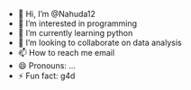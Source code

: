 - 👋 Hi, I’m @Nahuda12
- 👀 I’m interested in programming
- 🌱 I’m currently learning python
- 💞️ I’m looking to collaborate on data analysis
- 📫 How to reach me email
- 😄 Pronouns: ...
- ⚡ Fun fact: g4d

<!---
Nahuda12/Nahuda12 is a ✨ special ✨ repository because its `README.md` (this file) appears on your GitHub profile.
You can click the Preview link to take a look at your changes.
--->

